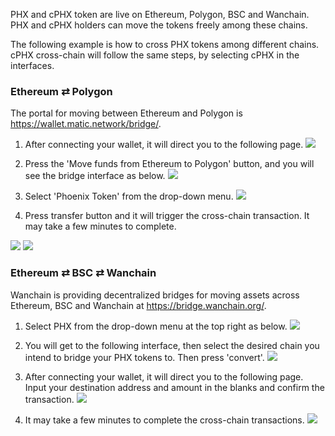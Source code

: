 PHX and cPHX token are live on Ethereum, Polygon, BSC and Wanchain. PHX and cPHX holders can move the tokens freely among these chains.

The following example is how to cross PHX tokens among different chains. cPHX cross-chain will follow the same steps, by selecting cPHX in the interfaces.

### Ethereum ⇄ Polygon
The portal for moving between Ethereum and Polygon is https://wallet.matic.network/bridge/.

1. After connecting your wallet, it will direct you to the following page.
![](https://z3.ax1x.com/2021/08/02/fSQi1U.png)

2. Press the 'Move funds from Ethereum to Polygon' button, and you will see the bridge interface as below.
![](https://z3.ax1x.com/2021/08/02/fS1dOg.png)

3. Select 'Phoenix Token' from the drop-down menu. 
![](https://z3.ax1x.com/2021/08/02/fS1Bwj.png)

4. Press transfer button and it will trigger the cross-chain transaction. It may take a few minutes to complete.

![](https://z3.ax1x.com/2021/08/02/fS16f0.png)
![](https://z3.ax1x.com/2021/08/02/fS1yYq.png)


### Ethereum ⇄ BSC ⇄ Wanchain
Wanchain is providing decentralized bridges for moving assets across Ethereum, BSC and Wanchain at https://bridge.wanchain.org/.

1. Select PHX from the drop-down menu at the top right as below. 
![](https://z3.ax1x.com/2021/08/02/fS1579.png)

2. You will get to the following interface, then select the desired chain you intend to bridge your PHX tokens to. Then press 'convert'.
![](https://z3.ax1x.com/2021/08/02/fS1bp6.png)

3. After connecting your wallet, it will direct you to the following page. Input your destination address and amount in the blanks and confirm the transaction.
![](https://z3.ax1x.com/2021/08/02/fS17fx.png)

4. It may take a few minutes to complete the cross-chain transactions.
![](https://z3.ax1x.com/2021/08/02/fS3P9P.png)
